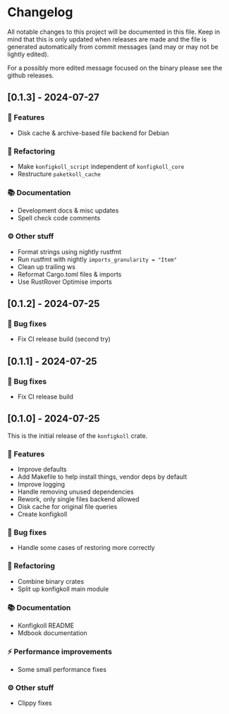 # Changelog

All notable changes to this project will be documented in this file.
Keep in mind that this is only updated when releases are made and the file
is generated automatically from commit messages (and may or may not be lightly
edited).

For a possibly more edited message focused on the binary please see the github
releases.

## [0.1.3] - 2024-07-27

### 🚀 Features

- Disk cache & archive-based file backend for Debian

### 🚜 Refactoring

- Make `konfigkoll_script` independent of `konfigkoll_core`
- Restructure `paketkoll_cache`

### 📚 Documentation

- Development docs & misc updates
- Spell check code comments

### ⚙️ Other stuff

- Format strings using nightly rustfmt
- Run rustfmt with nightly `imports_granularity = "Item"`
- Clean up trailing ws
- Reformat Cargo.toml files & imports
- Use RustRover Optimise imports

## [0.1.2] - 2024-07-25

### 🐛 Bug fixes

- Fix CI release build (second try)

## [0.1.1] - 2024-07-25

### 🐛 Bug fixes

- Fix CI release build

## [0.1.0] - 2024-07-25

This is the initial release of the `konfigkoll` crate.

### 🚀 Features

- Improve defaults
- Add Makefile to help install things, vendor deps by default
- Improve logging
- Handle removing unused dependencies
- Rework, only single files backend allowed
- Disk cache for original file queries
- Create konfigkoll

### 🐛 Bug fixes

- Handle some cases of restoring more correctly

### 🚜 Refactoring

- Combine binary crates
- Split up konfigkoll main module

### 📚 Documentation

- Konfigkoll README
- Mdbook documentation

### ⚡ Performance improvements

- Some small performance fixes

### ⚙️ Other stuff

- Clippy fixes
